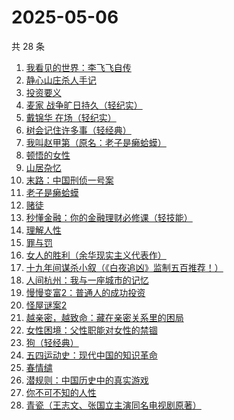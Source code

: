 # 2025-05-06

共 28 条

<!-- BEGIN WEREAD -->
<!-- 最后更新时间 2025-05-06 21:36:53 +0800 -->
1. [我看见的世界：李飞飞自传](https://weread.qq.com/web/bookDetail/76c32a50813ab9e4fg01737b)
1. [静心山庄杀人手记](https://weread.qq.com/web/bookDetail/16732c50813ab9e75g0183a0)
1. [投资要义](https://weread.qq.com/web/bookDetail/ad4328a07218c5d8ad444d9)
1. [麦家 战争旷日持久（轻纪实）](https://weread.qq.com/web/bookDetail/00a32d60813ab9e81g01530e)
1. [戴锦华 在场（轻纪实）](https://weread.qq.com/web/bookDetail/7ec327d0813ab9e82g013d55)
1. [树会记住许多事（轻经典）](https://weread.qq.com/web/bookDetail/35732460813ab9e36g011c29)
1. [我叫赵甲第（原名：老子是癞蛤蟆）](https://weread.qq.com/web/bookDetail/07832f80553b1f0785069e4)
1. [顿悟的女性](https://weread.qq.com/web/bookDetail/8cd32210813ab9b25g018136)
1. [山居杂忆](https://weread.qq.com/web/bookDetail/90432270813ab8a7eg018ba7)
1. [末路：中国刑侦一号案](https://weread.qq.com/web/bookDetail/48c32c10813ab9e46g01229f)
1. [老子是癞蛤蟆](https://weread.qq.com/web/bookDetail/e6632110529542e66152d31)
1. [赌徒](https://weread.qq.com/web/bookDetail/78032ad0813ab6a94g01394b)
1. [秒懂金融：你的金融理财必修课（轻技能）](https://weread.qq.com/web/bookDetail/58f32470813ab9e2ag012ad2)
1. [理解人性](https://weread.qq.com/web/bookDetail/79632da0813ab9bb7g010002)
1. [罪与罚](https://weread.qq.com/web/bookDetail/cb73280072505174cb7179d)
1. [女人的胜利（余华现实主义代表作）](https://weread.qq.com/web/bookDetail/50132dc0813ab937dg0158cf)
1. [十九年间谋杀小叙（《白夜追凶》监制五百推荐！）](https://weread.qq.com/web/bookDetail/887320c0813ab9e7bg016c94)
1. [人间杭州：我与一座城市的记忆](https://weread.qq.com/web/bookDetail/34e329a0727cf3ef34ec1a5)
1. [慢慢变富2：普通人的成功投资](https://weread.qq.com/web/bookDetail/30e32e00813ab9e36g01035e)
1. [怪屋谜案2](https://weread.qq.com/web/bookDetail/f3632570813ab9e44g0165ac)
1. [越亲密，越致命：藏在亲密关系里的困局](https://weread.qq.com/web/bookDetail/c0032170813ab9b25g015914)
1. [女性困境：父性职能对女性的禁锢](https://weread.qq.com/web/bookDetail/32832570813ab9d9bg0184bf)
1. [狗（轻经典）](https://weread.qq.com/web/bookDetail/fdb32e10813ab9e71g01054f)
1. [五四运动史：现代中国的知识革命](https://weread.qq.com/web/bookDetail/c0c32de0719875b1c0c3029)
1. [春情缱](https://weread.qq.com/web/bookDetail/667325c0813ab9de6g019eff)
1. [潜规则：中国历史中的真实游戏](https://weread.qq.com/web/bookDetail/03b32a705c668803be75fde)
1. [你不可不知的人性](https://weread.qq.com/web/bookDetail/bbe32320726cb7c7bbe431c)
1. [青瓷（王志文、张国立主演同名电视剧原著）](https://weread.qq.com/web/bookDetail/4e632c70813ab6dd3g015a46)
<!-- END WEREAD -->